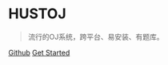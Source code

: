 # HUSTOJ

> 流行的OJ系统，跨平台、易安装、有题库。

[Github](https://github.com/zhblue/hustoj)
[Get Started](#/README)
